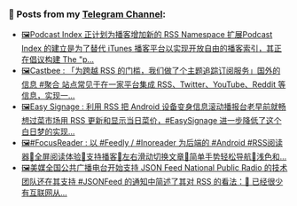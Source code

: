 ### 📰 Posts from my [Telegram Channel](https://t.me/s/aboutrss):
<!-- BLOG-POST-LIST:START -->
- [🖼Podcast Index 正计划为播客增加新的 RSS Namespace 扩展Podcast Index 的建立是为了替代 iTunes 播客平台以实现开放自由的播客索引，其正在倡议构建 The "p...](https://t.me/aboutrss/865)
- [🖼Castbee : 「为跨越 RSS 的门槛，我们做了个主题追踪订阅服务」国外的信息 #聚合 站点常见于在一家平台集成 RSS、Twitter、YouTube、Reddit 等信息，实现一...](https://t.me/aboutrss/864)
- [🖼Easy Signage : 利用 RSS 把 Android 设备变身信息滚动播报台老早前就畅想过菜市场用 RSS 更新和显示当日菜价，#EasySignage 进一步降低了这个白日梦的实现...](https://t.me/aboutrss/863)
- [🖼#FocusReader : 以 #Feedly / #Inoreader 为后端的 #Android #RSS阅读器🔸全屏阅读体验🔸支持播客🔸左右滑动切换文章🔸简单手势轻松导航🔸浅色和...](https://t.me/aboutrss/862)
- [🖼美媒全国公共广播电台开始支持 JSON Feed National Public Radio 的技术团队还在其支持 #JSONFeed 的通知中简述了其对 RSS 的看法：🔹 已经很少有互联网从...](https://t.me/aboutrss/861)
<!-- BLOG-POST-LIST:END -->

<!--
**AboutRSS/AboutRSS** is a ✨ _special_ ✨ repository because its `README.md` (this file) appears on your GitHub profile.

Here are some ideas to get you started:

- 🔭 I’m currently working on ...
- 🌱 I’m currently learning ...
- 👯 I’m looking to collaborate on ...
- 🤔 I’m looking for help with ...
- 💬 Ask me about ...
- 📫 How to reach me: ...
- 😄 Pronouns: ...
- ⚡ Fun fact: ...
-->
